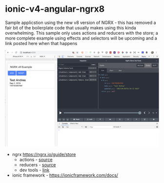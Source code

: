 # ionic-v4-angular-ngrx8
 
 Sample applicstion using the new v8 version of NGRX - this has removed a fair bit of the boilerplate code that usually makes using this kinda overwhelming. This sample only uses actions and reducers with the store; a more complete example using effects and selectors will be upcoming and a link posted here when that happens
 
 <img src="./Screen Shot 2019-09-02 at 7.12.29 PM.png">
 
 - ngrx https://ngrx.io/guide/store
   - actions - [source](https://github.com/aaronksaunders/ionic-v4-angular-ngrxv8/blob/master/src/app/item.actions.ts)
   - reducers - [source](https://github.com/aaronksaunders/ionic-v4-angular-ngrxv8/blob/master/src/app/item.reducer.ts)
   - dev tools - [link](https://ngrx.io/guide/store-devtools)
 - ionic framework - https://ionicframework.com/docs/
 
 
